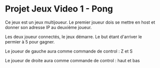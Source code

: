 # Projet Jeux Video 1 - Pong

Ce jeux est un jeux multijoueur.
Le premier joueur dois se mettre en host et donner son adresse IP au deuxième joueur.

Les deux joueur connectés, le jeux démarre.
Le but étant d'arriver le permier à 5 pour gagner.

Le joueur de gauche aura comme commande de control : Z et S

Le joueur de droite aura comme commande de control : haut et bas

